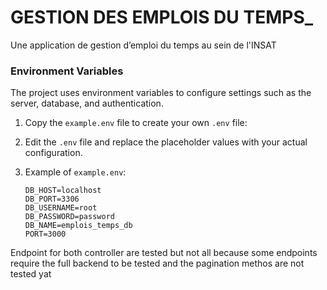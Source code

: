 # GESTION DES EMPLOIS DU TEMPS_

Une application de gestion d’emploi du temps au sein de l'INSAT

### Environment Variables

The project uses environment variables to configure settings such as the server, database, and authentication.

1. Copy the `example.env` file to create your own `.env` file:

2. Edit the `.env` file and replace the placeholder values with your actual configuration.

3. Example of `example.env`:

   ```
   DB_HOST=localhost
   DB_PORT=3306
   DB_USERNAME=root
   DB_PASSWORD=password
   DB_NAME=emplois_temps_db
   PORT=3000
   ```

Endpoint for both controller are tested but not all because some endpoints require the full backend to be tested and the pagination methos are not tested yat
